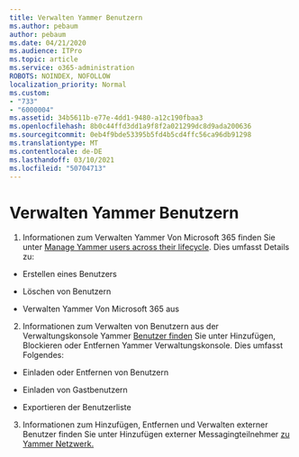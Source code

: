 ```yaml
---
title: Verwalten Yammer Benutzern
ms.author: pebaum
author: pebaum
ms.date: 04/21/2020
ms.audience: ITPro
ms.topic: article
ms.service: o365-administration
ROBOTS: NOINDEX, NOFOLLOW
localization_priority: Normal
ms.custom:
- "733"
- "6000004"
ms.assetid: 34b5611b-e77e-4dd1-9480-a12c190fbaa3
ms.openlocfilehash: 8b0c44ffd3dd1a9f8f2a021299dc8d9ada200636
ms.sourcegitcommit: 0eb4f9bde53395b5fd4b5cd4ffc56ca96db91298
ms.translationtype: MT
ms.contentlocale: de-DE
ms.lasthandoff: 03/10/2021
ms.locfileid: "50704713"
---
```

# <a name="managing-yammer-users"></a>Verwalten Yammer Benutzern

1. Informationen zum Verwalten Yammer Von Microsoft 365 finden Sie unter [Manage Yammer users across their lifecycle](https://docs.microsoft.com/yammer/manage-yammer-users/manage-users-across-their-lifecycle). Dies umfasst Details zu:

  - Erstellen eines Benutzers

  - Löschen von Benutzern

  - Verwalten Yammer Von Microsoft 365 aus

2. Informationen zum Verwalten von Benutzern aus der Verwaltungskonsole Yammer [Benutzer finden](https://docs.microsoft.com/yammer/manage-yammer-users/add-block-or-remove-users) Sie unter Hinzufügen, Blockieren oder Entfernen Yammer Verwaltungskonsole. Dies umfasst Folgendes:

  - Einladen oder Entfernen von Benutzern

  - Einladen von Gastbenutzern

  - Exportieren der Benutzerliste

3. Informationen zum Hinzufügen, Entfernen und Verwalten externer Benutzer finden Sie unter Hinzufügen externer Messagingteilnehmer [zu Yammer Netzwerk.](https://docs.microsoft.com/yammer/work-with-external-users/add-external-participants)
